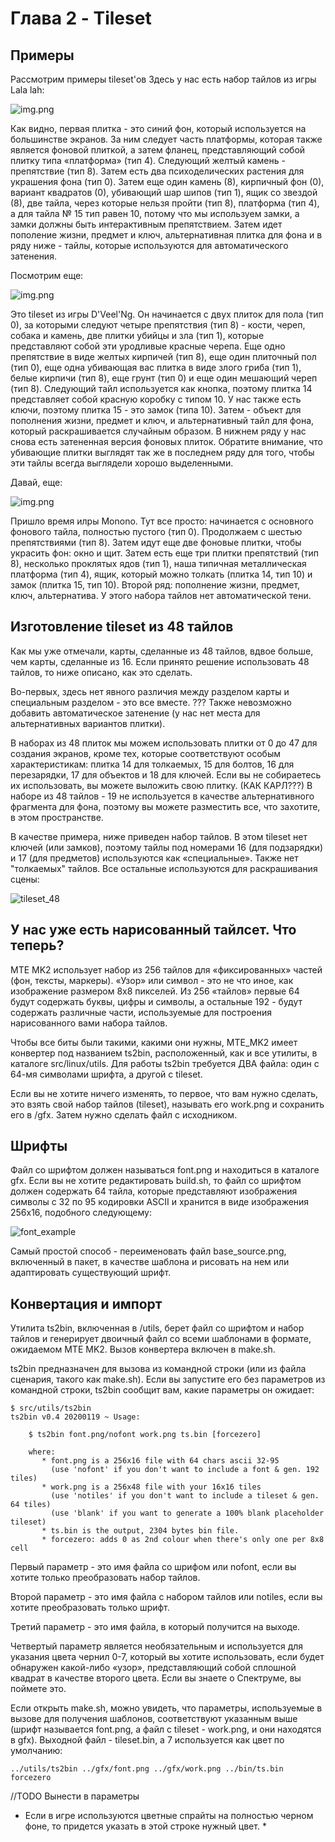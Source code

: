 # Глава 2 - Tileset

## Примеры
Рассмотрим примеры tileset'ов
Здесь у нас есть набор тайлов из игры Lala lah:

![img.png](https://raw.githubusercontent.com/mojontwins/MK1/master/docs/wiki-img/02_ts_lah.png)

Как видно, первая плитка - это синий фон, который используется на большинстве экранов. 
За ним следует часть платформы, которая также является фоновой плиткой, а затем фланец, представляющий собой плитку типа «платформа» (тип 4). 
Следующий желтый камень - препятствие (тип 8). Затем есть два психоделических растения для украшения фона (тип 0). 
Затем еще один камень (8), кирпичный фон (0), вариант квадратов (0), убивающий шар шипов (тип 1), ящик со звездой (8), 
две тайла, через которые нельзя пройти (тип 8), платформа (тип 4), а для тайла № 15 тип равен 10, потому что мы используем замки, а замки должны быть интерактивным препятствием. 
Затем идет пополение жизни, предмет и ключ, альтернативная плитка для фона и в ряду ниже - тайлы, которые используются для автоматического затенения. 

Посмотрим еще:

![img.png](https://raw.githubusercontent.com/mojontwins/MK1/master/docs/wiki-img/02_ts_d'veel'ng.png)

Это tileset из игры D'Veel'Ng. Он начинается с двух плиток для пола (тип 0), за которыми следуют четыре препятствия (тип 8) - кости, череп, собака и камень, две плитки убийцы и зла (тип 1), которые представляют собой эти уродливые красные черепа.
Еще одно препятствие в виде желтых кирпичей (тип 8), еще один плиточный пол (тип 0), еще одна убивающая вас плитка в виде злого гриба (тип 1), белые кирпичи (тип 8), еще грунт (тип 0) и еще один мешающий череп (тип 8). 
Следующий тайл используется как кнопка, поэтому плитка 14 представляет собой красную коробку с типом 10. У нас также есть ключи, поэтому плитка 15 - это замок (типа 10). 
Затем - объект для пополнения жизни, предмет и ключ, и альтернативный тайл для фона, который раскрашивается случайным образом. 
В нижнем ряду у нас снова есть затененная версия фоновых плиток. 
Обратите внимание, что убивающие плитки выглядят так же в последнем ряду для того, чтобы эти тайлы всегда выглядели хорошо выделенными. 

Давай, еще:

![img.png](https://raw.githubusercontent.com/mojontwins/MK1/master/docs/wiki-img/02_ts_monono.png)

Пришло время илры Monono. Тут все просто: начинается с основного фонового тайла, полностью пустого (тип 0). Продолжаем с шестью препятствиями (тип 8). 
Затем идут еще две фоновые плитки, чтобы украсить фон: окно и щит. Затем есть еще три плитки препятствий (тип 8), несколько проклятых ядов (тип 1), наша типичная металлическая платформа  (тип 4), ящик, который можно толкать (плитка 14, тип 10) и замок (плитка 15, тип 10). 
Второй ряд: пополнение жизни, предмет, ключ, альтернатива. У этого набора тайлов нет автоматической тени.

## Изготовление tileset из 48 тайлов
Как мы уже отмечали, карты, сделанные из 48 тайлов, вдвое больше, чем карты, сделанные из 16. Если принято решение использовать 48 тайлов, то ниже описано, как это сделать.

Во-первых, здесь нет явного различия между разделом карты и специальным разделом - это все вместе. ??? 
Также невозможно добавить автоматическое затенение (у нас нет места для альтернативных вариантов плитки). 

В наборах из 48 плиток мы можем использовать плитки от 0 до 47 для создания экранов, кроме тех, которые соответствуют особым характеристикам: 
плитка 14 для толкаемых, 15 для болтов, 16 для перезарядки, 17 для объектов и 18 для ключей. Если вы не собираетесь их использовать, вы можете выложить свою плитку. (КАК КАРЛ???) 
В наборе из 48 тайлов - 19 не используется в качестве альтернативного фрагмента для фона, поэтому вы можете разместить все, что захотите, в этом пространстве.

В качестве примера, ниже приведен набор тайлов. В этом tileset нет ключей (или замков), поэтому тайлы под номерами 16 (для подзарядки) и 17 (для предметов) используются как «специальные». 
Также нет "толкаемых" тайлов. Все остальные используются для раскрашивания сцены:

![tileset_48](https://raw.githubusercontent.com/mojontwins/MK1/master/docs/wiki-img/02_ts_zcp.png)


## У нас уже есть нарисованный тайлсет. Что теперь?
MTE MK2 использует набор из 256 тайлов для «фиксированных» частей (фон, тексты, маркеры). «Узор» или символ - это не что иное, как изображение размером 8x8 пикселей. 
Из 256 «тайлов» первые 64 будут содержать буквы, цифры и символы, а остальные 192 - будут содержать различные части, используемые для построения нарисованного вами набора тайлов.

Чтобы все биты были такими, какими они нужны, MTE_MK2 имеет конвертер под названием ts2bin, расположенный, как и все утилиты, в каталоге src/linux/utils. 
Для работы ts2bin требуется ДВА файла: один с 64-мя символами шрифта, а другой с tileset.

Если вы не хотите ничего изменять, то первое, что вам нужно сделать, это взять свой набор тайлов (tileset), называть его work.png и сохранить его в /gfx. Затем нужно сделать файл с исходником.

## Шрифты
Файл со шрифтом должен называться font.png и находиться в каталоге gfx. 
Если вы не хотите редактировать build.sh, то файл со шрифтом должен содержать 64 тайла, которые представляют изображения символы с 32 по 95 кодировки ASCII и хранится в виде изображения 256x16, подобного следующему:

![font_example](https://raw.githubusercontent.com/mojontwins/MK1/master/docs/wiki-img/02_base_font.png)

Самый простой способ - переименовать файл base_source.png, включенный в пакет, в качестве шаблона и рисовать на нем или адаптировать существующий шрифт.

## Конвертация и импорт
Утилита ts2bin, включенная в /utils, берет файл со шрифтом и набор тайлов и генерирует двоичный файл со всеми шаблонами в формате, ожидаемом MTE MK2.
Вызов конвертера включен в make.sh.

ts2bin предназначен для вызова из командной строки (или из файла сценария, такого как make.sh). 
Если вы запустите его без параметров из командной строки, ts2bin сообщит вам, какие параметры он ожидает:

```
$ src/utils/ts2bin
ts2bin v0.4 20200119 ~ Usage:

    $ ts2bin font.png/nofont work.png ts.bin [forcezero]

    where:
       * font.png is a 256x16 file with 64 chars ascii 32-95
         (use 'nofont' if you don't want to include a font & gen. 192 tiles)
       * work.png is a 256x48 file with your 16x16 tiles
         (use 'notiles' if you don't want to include a tileset & gen. 64 tiles)
         (use 'blank' if you want to generate a 100% blank placeholder tileset)
       * ts.bin is the output, 2304 bytes bin file.
       * forcezero: adds 0 as 2nd colour when there's only one per 8x8 cell
```
Первый параметр - это имя файла со шрифом или nofont, если вы хотите только преобразовать набор тайлов.

Второй параметр - это имя файла с набором тайлов или notiles, если вы хотите преобразовать только шрифт.

Третий параметр - это имя файла, в который получится на выходе.

Четвертый параметр является необязательным и используется для указания цвета чернил 0-7, который вы хотите использовать, если будет обнаружен какой-либо «узор», представляющий собой сплошной квадрат в качестве второго цвета. Если вы знаете о Спектруме, вы поймете это.

Если открыть make.sh, можно увидеть, что параметры, используемые в вызове для получения шаблонов, соответствуют указанным выше (шрифт называется font.png, а файл с tileset - work.png, и они находятся в gfx). Выходной файл - tileset.bin, а 7 используется как цвет по умолчанию:
```
../utils/ts2bin ../gfx/font.png ../gfx/work.png ../bin/ts.bin forcezero
```
//TODO Вынести в параметры
* Если в игре используются цветные спрайты на полностью черном фоне, то придется указать в этой строке нужный цвет. * 
 
